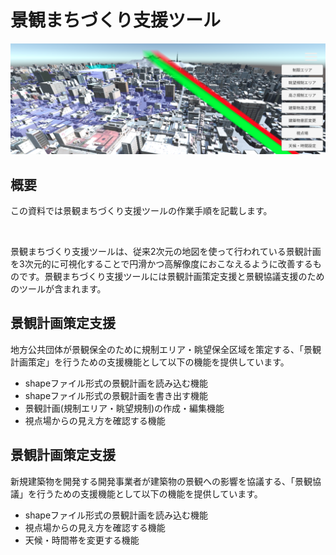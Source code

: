 # 景観まちづくり支援ツール
![](./resources/index/topImage.png)

## 概要
この資料では景観まちづくり支援ツールの作業手順を記載します。

![]()

景観まちづくり支援ツールは、従来2次元の地図を使って行われている景観計画を3次元的に可視化することで円滑かつ高解像度におこなえるように改善するものです。景観まちづくり支援ツールには景観計画策定支援と景観協議支援のためのツールが含まれます。

## 景観計画策定支援
地方公共団体が景観保全のために規制エリア・眺望保全区域を策定する、「景観計画策定」を行うための支援機能として以下の機能を提供しています。

- shapeファイル形式の景観計画を読み込む機能
- shapeファイル形式の景観計画を書き出す機能
- 景観計画(規制エリア・眺望規制)の作成・編集機能
- 視点場からの見え方を確認する機能

## 景観計画策定支援
新規建築物を開発する開発事業者が建築物の景観への影響を協議する、「景観協議」を行うための支援機能として以下の機能を提供しています。

- shapeファイル形式の景観計画を読み込む機能
- 視点場からの見え方を確認する機能
- 天候・時間帯を変更する機能